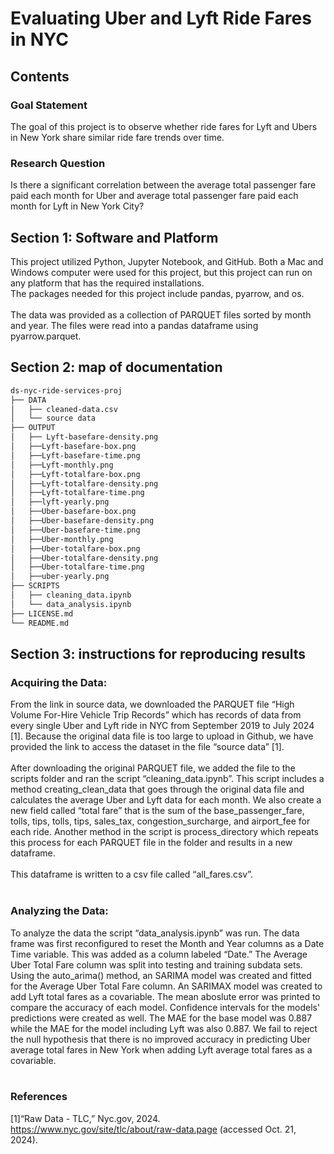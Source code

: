 # Evaluating Uber and Lyft Ride Fares in NYC
## Contents
### Goal Statement
The goal of this project is to observe whether ride fares for Lyft and Ubers in New York share similar ride fare trends over time.
### Research Question
Is there a significant correlation between the average total passenger fare paid each month for Uber and average total passenger fare paid each month for Lyft in New York City?
## Section 1: Software and Platform
This project utilized Python, Jupyter Notebook, and GitHub. Both a Mac and Windows computer were used for this project, but this project can run on any platform that has the required installations.  <br />
The packages needed for this project include pandas, pyarrow, and os. <br /><br />
The data was provided as a collection of PARQUET files sorted by month and year. The files were read into a pandas dataframe using pyarrow.parquet. <br />
## Section 2: map of documentation
```bash
ds-nyc-ride-services-proj
├── DATA
│   ├── cleaned-data.csv
│   └── source data
├── OUTPUT
│   ├── Lyft-basefare-density.png
│   ├──Lyft-basefare-box.png
│   ├──Lyft-basefare-time.png
│   ├──Lyft-monthly.png
│   ├──Lyft-totalfare-box.png
│   ├──Lyft-totalfare-density.png
│   ├──Lyft-totalfare-time.png
│   ├──lyft-yearly.png
│   ├──Uber-basefare-box.png
│   ├──Uber-basefare-density.png
│   ├──Uber-basefare-time.png
│   ├──Uber-monthly.png
│   ├──Uber-totalfare-box.png
│   ├──Uber-totalfare-density.png
│   ├──Uber-totalfare-time.png
│   ├──uber-yearly.png
├── SCRIPTS
│   ├── cleaning_data.ipynb
│   └── data_analysis.ipynb
├── LICENSE.md
└── README.md
```
## Section 3: instructions for reproducing results
### Acquiring the Data:
From the link in source data, we downloaded the PARQUET file “High Volume For-Hire Vehicle Trip Records” which has records of data from every single Uber and Lyft ride in NYC from September 2019 to July 2024 [1]. Because the original data file is too large to upload in Github, we have provided the link to access the dataset in the file “source data” [1]. <br /><br />
After downloading the original PARQUET file, we added the file to the scripts folder and ran the script “cleaning_data.ipynb”. This script includes a method creating_clean_data that goes through the original data file and calculates the average Uber and Lyft data for each month. We also create a new field called “total fare” that is the sum of the base_passenger_fare, tolls, tips, tolls, tips, sales_tax, congestion_surcharge, and airport_fee for each ride. Another method in the script is process_directory which repeats this process for each PARQUET file in the folder and results in a new dataframe.<br /><br />
This dataframe is written to a csv file called “all_fares.csv”. <br /><br />
### Analyzing the Data:
To analyze the data the script “data_analysis.ipynb” was run. The data frame was first reconfigured to reset the Month and Year columns as a Date Time variable. This was added as a column labeled “Date.” The Average Uber Total Fare column was split into testing and training subdata sets. Using the auto_arima() method, an SARIMA model was created and fitted for the Average Uber Total Fare column. An SARIMAX model was created to add Lyft total fares as a covariable. The mean aboslute error was printed to compare the accuracy of each model. Confidence intervals for the models' predictions were created as well.  The MAE for the base model was 0.887 while the MAE for the model including Lyft was also 0.887. We fail to reject the null hypothesis that there is no improved accuracy in predicting Uber average total fares in New York when adding Lyft average total fares as a covariable.  <br /><br />

### References
[1]“Raw Data - TLC,” Nyc.gov, 2024. https://www.nyc.gov/site/tlc/about/raw-data.page (accessed Oct. 21, 2024).

